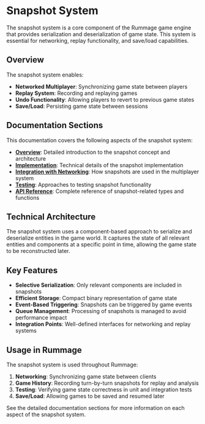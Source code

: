 # Snapshot System

The snapshot system is a core component of the Rummage game engine that provides serialization and deserialization of game state. This system is essential for networking, replay functionality, and save/load capabilities.

## Overview

The snapshot system enables:

- **Networked Multiplayer**: Synchronizing game state between players
- **Replay System**: Recording and replaying games
- **Undo Functionality**: Allowing players to revert to previous game states
- **Save/Load**: Persisting game state between sessions

## Documentation Sections

This documentation covers the following aspects of the snapshot system:

- **[Overview](overview.md)**: Detailed introduction to the snapshot concept and architecture
- **[Implementation](implementation.md)**: Technical details of the snapshot implementation
- **[Integration with Networking](networking_integration.md)**: How snapshots are used in the multiplayer system
- **[Testing](testing.md)**: Approaches to testing snapshot functionality
- **[API Reference](api_reference.md)**: Complete reference of snapshot-related types and functions

## Technical Architecture

The snapshot system uses a component-based approach to serialize and deserialize entities in the game world. It captures the state of all relevant entities and components at a specific point in time, allowing the game state to be reconstructed later.

## Key Features

- **Selective Serialization**: Only relevant components are included in snapshots
- **Efficient Storage**: Compact binary representation of game state
- **Event-Based Triggering**: Snapshots can be triggered by game events
- **Queue Management**: Processing of snapshots is managed to avoid performance impact
- **Integration Points**: Well-defined interfaces for networking and replay systems

## Usage in Rummage

The snapshot system is used throughout Rummage:

1. **Networking**: Synchronizing game state between clients
2. **Game History**: Recording turn-by-turn snapshots for replay and analysis
3. **Testing**: Verifying game state correctness in unit and integration tests
4. **Save/Load**: Allowing games to be saved and resumed later

See the detailed documentation sections for more information on each aspect of the snapshot system. 